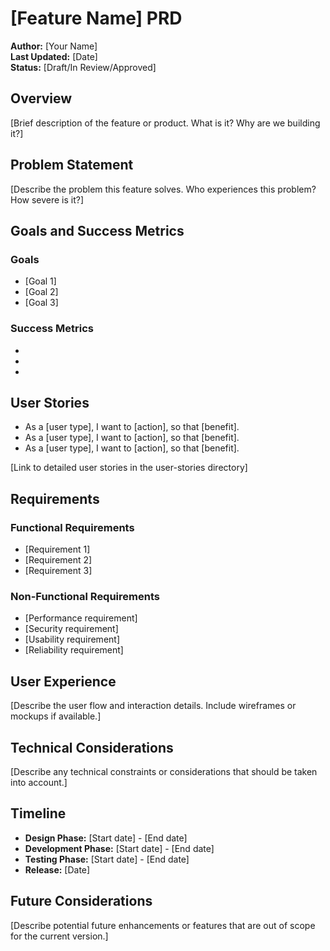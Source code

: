 # [Feature Name] PRD

**Author:** [Your Name]  
**Last Updated:** [Date]  
**Status:** [Draft/In Review/Approved]

## Overview

[Brief description of the feature or product. What is it? Why are we building it?]

## Problem Statement

[Describe the problem this feature solves. Who experiences this problem? How severe is it?]

## Goals and Success Metrics

### Goals

- [Goal 1]
- [Goal 2]
- [Goal 3]

### Success Metrics

- [Metric 1]: [Target]
- [Metric 2]: [Target]
- [Metric 3]: [Target]

## User Stories

- As a [user type], I want to [action], so that [benefit].
- As a [user type], I want to [action], so that [benefit].
- As a [user type], I want to [action], so that [benefit].

[Link to detailed user stories in the user-stories directory]

## Requirements

### Functional Requirements

- [Requirement 1]
- [Requirement 2]
- [Requirement 3]

### Non-Functional Requirements

- [Performance requirement]
- [Security requirement]
- [Usability requirement]
- [Reliability requirement]

## User Experience

[Describe the user flow and interaction details. Include wireframes or mockups if available.]

## Technical Considerations

[Describe any technical constraints or considerations that should be taken into account.]

## Timeline

- **Design Phase:** [Start date] - [End date]
- **Development Phase:** [Start date] - [End date]
- **Testing Phase:** [Start date] - [End date]
- **Release:** [Date]

## Future Considerations

[Describe potential future enhancements or features that are out of scope for the current version.]

